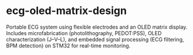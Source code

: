 # ecg-oled-matrix-design
Portable ECG system using flexible electrodes and an OLED matrix display. Includes microfabrication (photolithography, PEDOT:PSS), OLED characterization (J–V–L), and embedded signal processing (ECG filtering, BPM detection) on STM32 for real-time monitoring.
